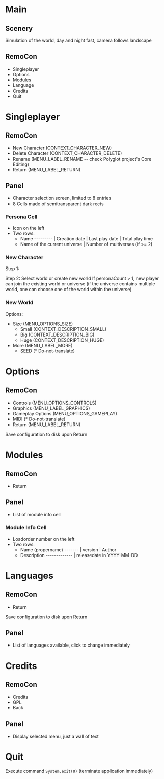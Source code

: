 # Main

## Scenery

Simulation of the world, day and night fast, camera follows landscape

## RemoCon
- Singleplayer
- Options
- Modules
- Language
- Credits
- Quit


# Singleplayer

## RemoCon
- New Character     (CONTEXT_CHARACTER_NEW)
- Delete Character  (CONTEXT_CHARACTER_DELETE)
- Rename            (MENU_LABEL_RENAME -- check Polyglot project's Core Editing)
- Return            (MENU_LABEL_RETURN)

## Panel
- Character selection screen, limited to 8 entries
- 8 Cells made of semitransparent dark rects

### Persona Cell
- Icon on the left
- Two rows:
    + Name --------- | Creation date | Last play date | Total play time
    + Name of the current universe | Number of multiverses (if >= 2)

### New Character
Step 1:
<chargen UI TBA>

Step 2:
Select world or create new world
If personaCount > 1, new player can join the existing world or universe (if the universe contains multiple world, one can choose one of the world within the universe)

### New World
Options:
- Size  (MENU_OPTIONS_SIZE)
    + Small (CONTEXT_DESCRIPTION_SMALL)
    + Big   (CONTEXT_DESCRIPTION_BIG)
    + Huge  (CONTEXT_DESCRIPTION_HUGE)
- More  (MENU_LABEL_MORE)
    + SEED (* Do-not-translate)



# Options

## RemoCon
- Controls          (MENU_OPTIONS_CONTROLS)
- Graphics          (MENU_LABEL_GRAPHICS)
- Gameplay Options  (MENU_OPTIONS_GAMEPLAY)
- MIDI (* Do-not-translate)
- Return            (MENU_LABEL_RETURN)

Save configuration to disk upon Return



# Modules

## RemoCon
- Return

## Panel
- List of module info cell

### Module Info Cell
- Loadorder number on the left
- Two rows:
    + Name (propername) ------- | version | Author
    + Description ------------- | releasedate in YYYY-MM-DD


# Languages

## RemoCon
- Return

Save configuration to disk upon Return

## Panel
- List of languages available, click to change immediately


# Credits

## RemoCon
- Credits
- GPL
- Back

## Panel
- Display selected menu, just a wall of text


# Quit

Execute command ```System.exit(0)``` (terminate application immediately)